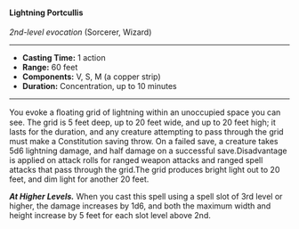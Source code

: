 #### Lightning Portcullis
*2nd-level evocation* (Sorcerer, Wizard)
___
- **Casting Time:** 1 action
- **Range:** 60 feet
- **Components:** V, S, M (a copper strip)
- **Duration:** Concentration, up to 10 minutes
---
You evoke a ﬂoating grid of lightning within an unoccupied space you can see. The grid is 5 feet deep, up to 20 feet wide, and up to 20 feet high; it lasts for the duration, and any creature attempting to pass through the grid must make a Constitution saving throw. On a failed save, a creature takes 5d6 lightning damage, and half damage on a successful save.Disadvantage is applied on attack rolls for ranged weapon attacks and ranged spell attacks that pass through the grid.The grid produces bright light out to 20 feet, and dim light for another 20 feet.

***At Higher Levels.*** When you cast this spell using a spell slot of 3rd level or higher, the damage increases by 1d6, and both the maximum width and height increase by 5 feet for each slot level above 2nd.
